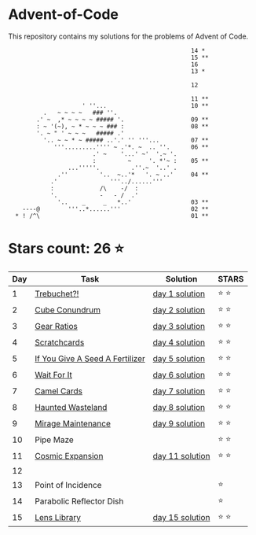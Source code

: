 # Advent-of-Code
This repository contains my solutions for the problems of Advent of Code.

```
                                                    14 *
                                                    15 **
                                                    16
                                                    13 *
                                                    
                                                    12

                                                    11 **
                     ' ''...                        10 **
          .   ~ ~ ~ ~   ### ''.
        .' ~  ,* ~ ~ ~ ~ ##### '.                   09 **
        : ~ '(~), ~ * ~ ~ ~ ### :                   08 **
        '. ~ " ' ~ ~ ~   ##### .'
          '.. ~ ~ * ~ ##### ..'.' '' '''...         07 **
             '''.........'''' ~ .'*. ~  .. ''.      06 **
                        .' ~    '...' ~'  '.~ '.   
                        :         ~     '. *'~ :    05 ** 
                 ...'''''.         .''.~  '..' .   
              .''         '..  ~..'*   '. ~ ..'     04 **
            .'               '''../......'''               
            :             /\    -/  :               
            '.            -   - /  .'
              '..    _     _   *..'                 03 **
    ----@        '''..*......'''                    02 **
  * ! /^\                                           01 **

```

# Stars count: 26 :star:

Day | Task | Solution | STARS |
------------ | ------------ | ------------- | ------------- |
1 |[Trebuchet?!](./day-01) |[day 1 solution](./day-01/Program.cs) | :star: :star: |
2 |[Cube Conundrum](./day-02) |[day 2 solution](./day-02/Program.cs) | :star: :star: |
3 |[Gear Ratios](./day-03) |[day 3 solution](./day-03/Program.cs) | :star: :star: |
4 |[Scratchcards](./day-04) |[day 4 solution](./day-04/Program.cs) | :star: :star: |
5 |[If You Give A Seed A Fertilizer](./day-05) |[day 5 solution](./day-05/Program.cs) | :star: :star: |
6 |[Wait For It](./day-06) |[day 6 solution](./day-06/Program.cs) | :star: :star: |
7 |[Camel Cards](./day-07) |[day 7 solution](./day-07/Program.cs) | :star: :star: |
8 |[Haunted Wasteland](./day-08) |[day 8 solution](./day-08/Program.cs) | :star: :star: |
9 |[Mirage Maintenance](./day-09) |[day 9 solution](./day-09/Program.cs) | :star: :star: |
10| Pipe Maze | | :star: :star: |
11 |[Cosmic Expansion](./day-11) |[day 11 solution](./day-11/Program.cs) | :star: :star: |
12|  | | |
13| Point of Incidence | | :star: |
14| Parabolic Reflector Dish | | :star: |
15 |[Lens Library](./day-15) |[day 15 solution](./day-15/Program.cs) | :star: :star: |